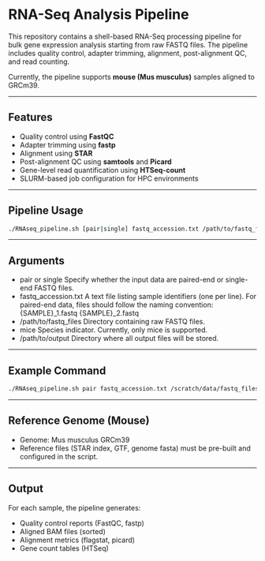 # RNA-Seq Analysis Pipeline

This repository contains a shell-based RNA-Seq processing pipeline for bulk gene expression analysis starting from raw FASTQ files. The pipeline includes quality control, adapter trimming, alignment, post-alignment QC, and read counting.

Currently, the pipeline supports **mouse (Mus musculus)** samples aligned to GRCm39.

---

## Features

- Quality control using **FastQC**
- Adapter trimming using **fastp**
- Alignment using **STAR**
- Post-alignment QC using **samtools** and **Picard**
- Gene-level read quantification using **HTSeq-count**
- SLURM-based job configuration for HPC environments

---

## Pipeline Usage

```bash
./RNAseq_pipeline.sh [pair|single] fastq_accession.txt /path/to/fastq_files mice /path/to/output
```
---

## Arguments

- pair or single
  Specify whether the input data are paired-end or single-end FASTQ files.
- fastq_accession.txt
  A text file listing sample identifiers (one per line). For paired-end data, files should follow the naming convention:
  {SAMPLE}_1.fastq
  {SAMPLE}_2.fastq
- /path/to/fastq_files
  Directory containing raw FASTQ files.
-  mice
  Species indicator. Currently, only mice is supported.
-  /path/to/output
  Directory where all output files will be stored.

---

## Example Command

```bash
./RNAseq_pipeline.sh pair fastq_accession.txt /scratch/data/fastq_files mice /scratch/output
```

---

## Reference Genome (Mouse)

- Genome: Mus musculus GRCm39
- Reference files (STAR index, GTF, genome fasta) must be pre-built and configured in the script.

---

## Output

For each sample, the pipeline generates:
- Quality control reports (FastQC, fastp)
- Aligned BAM files (sorted)
- Alignment metrics (flagstat, picard)
- Gene count tables (HTSeq)




